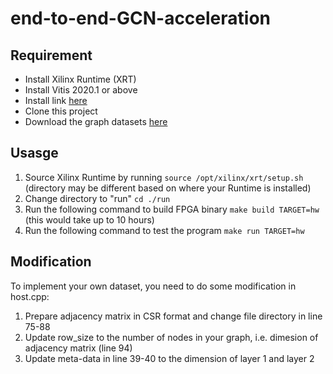 # end-to-end-GCN-acceleration

## Requirement
- Install Xilinx Runtime (XRT)
- Install Vitis 2020.1 or above
- Install link [here](https://www.xilinx.com/support/download/index.html/content/xilinx/en/downloadNav/vitis.html)
- Clone this project
- Download the graph datasets [here](https://drive.google.com/drive/folders/1a1-5ziftuYrNVHshaEoizR76u2Udq0Mg?usp=sharing)

## Usasge
1. Source Xilinx Runtime by running `source /opt/xilinx/xrt/setup.sh`
(directory may be different based on where your Runtime is installed)
2. Change directory to "run" `cd ./run `
3. Run the following command to build FPGA binary `make build TARGET=hw`
(this would take up to 10 hours)
4. Run the following command to test the program `make run TARGET=hw`

## Modification
To implement your own dataset, you need to do some modification in host.cpp:
1. Prepare adjacency matrix in CSR format and change file directory in line 75-88
2. Update row_size to the number of nodes in your graph, i.e. dimesion of adjacency matrix (line 94)
3. Update meta-data in line 39-40 to the dimension of layer 1 and layer 2


